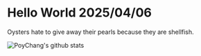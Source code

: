 # Hello World 2025/04/06

Oysters hate to give away their pearls because they are shellfish.

![PoyChang's github stats](https://github-readme-stats.vercel.app/api?username=poychang&show_icons=true&theme=dracula)
